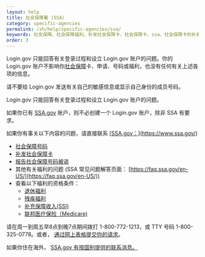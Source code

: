 ```yaml
---
layout: help
title: 社会保障署 (SSA)
category: specific-agencies
permalink: /zh/help/specific-agencies/ssa/
keywords: 社会保障、社会保障福利、补发社会保障卡、社会保障卡、ssa、社会保障卡的补发、社会保障明细表、补发社会保障卡、新的社会保障卡、新卡、补发卡、SS 明细表、社会保障账户、社会保障署、ssa.gov，我需要一个新社会保障卡
order: 3
---
```

Login.gov 只能回答有关登录过程和设立 Login.gov 账户的问题。你的 Login.gov 账户不影响你[社会保障](https://www.ssa.gov/)卡、申请、号码或福利，也没有任何有关上述各项的信息。

请不要给 Login.gov 发送有关自己的敏感信息或显示自己身份的成员号码。

Login.gov 只能回答有关登录过程和设立 Login.gov 账户的问题。

如果你已有 [SSA.gov](https://www.ssa.gov/) 账户，则不必创建一个 Login.gov 账户，除非 SSA 有要求。

如果你有事关以下内容的问题，请直接联系 [[SSA.gov：](https://www.ssa.gov/)](https://www.ssa.gov/)

* [社会保障号码](https://www.ssa.gov/employer/ssnv.htm)
* [补发社会保障卡](https://www.ssa.gov/number-card/replace-card)
* [报告社会保障号码被盗](https://www.ssa.gov/number-card/report-stolen-number)
* 其他有关福利的问题 (SSA 常见问题解答页面： [https://faq.ssa.gov/en-US/](https://faq.ssa.gov/en-US/))
* 查看以下福利的资格条件：
  * [退休福利](https://www.ssa.gov/retirement)
  * [残疾福利](https://www.ssa.gov/benefits/disability/)
  * [补充保障收入(SSI)](https://www.ssa.gov/ssi)
  * [联邦医疗保险（Medicare)](https://www.ssa.gov/medicare)

请在周一到周五早8点到晚7点期间拨打 1-800-772-1213，或 TTY 号码 1-800-325-0778。或者， [通过网上表格提交你的请求](https://secure.ssa.gov/emailus/)。

如果你住在海外， [SSA.gov 有按国别提供的联系消息。](https://www.ssa.gov/foreign/)
